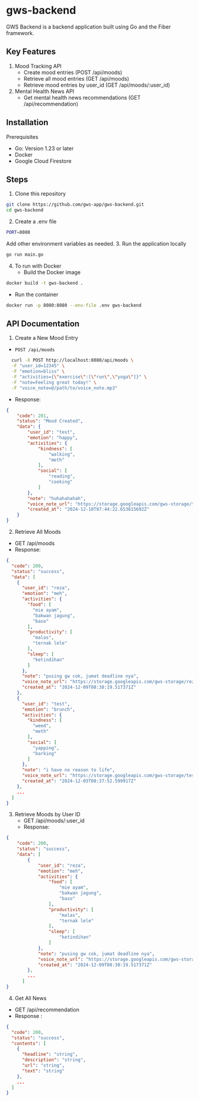 # gws-backend
GWS Backend is a backend application built using Go and the Fiber framework.

## Key Features
1. Mood Tracking API 
   - Create mood entries (POST /api/moods)
   - Retrieve all mood entries (GET /api/moods)
   - Retrieve mood entries by user_id (GET /api/moods/:user_id)
2. Mental Health News API
   - Get mental health news recommendations (GET /api/recommendation)

## Installation
Prerequisites 
- Go: Version 1.23 or later
- Docker
- Google Cloud Firestore

## Steps 
1. Clone this repository
```bash
git clone https://github.com/gws-app/gws-backend.git
cd gws-backend
```
2. Create a .env file
```bash
PORT=8080
```
Add other environment variables as needed.
3. Run the application locally
```bash
go run main.go
```
4. To run with Docker
   - Build the Docker image
```bash
docker build -t gws-backend .
```
  - Run the container
```bash
docker run -p 8080:8080 --env-file .env gws-backend
```

## API Documentation
1. Create a New Mood Entry
  - `POST /api/moods` 
  ```bash
    curl -X POST http://localhost:8080/api/moods \
    -F "user_id=12345" \
    -F "emotion=bliss" \
    -F "activities={\"exercise\":[\"run\",\"yoga\"]}" \
    -F "note=Feeling great today!" \
    -F "voice_note=@/path/to/voice_note.mp3"
```
  - Response:
```json
{
    "code": 201,
    "status": "Mood Created",
    "data": {
        "user_id": "test",
        "emotion": "happy",
        "activities": {
            "kindness": [
                "walking",
                "meth"
            ],
            "social": [
                "reading",
                "cooking"
            ]
        },
        "note": "huhahahahah",
        "voice_note_url": "https://storage.googleapis.com/gws-storage/test/vn-20241210074422.mp3",
        "created_at": "2024-12-10T07:44:22.653815692Z"
    }
}
```
2. Retrieve All Moods
  - GET /api/moods
  - Response:
```json
{
  "code": 200,
  "status": "success",
  "data": [
    {
      "user_id": "reza",
      "emotion": "meh",
      "activities": {
        "food": [
          "mie ayam",
          "bakwan jagung",
          "baso"
        ],
        "productivity": [
          "malas",
          "ternak lele"
        ],
        "sleep": [
          "ketindihan"
        ]
      },
      "note": "pusing gw cok, jumat deadline nya",
      "voice_note_url": "https://storage.googleapis.com/gws-storage/reza/vn-20241209153818.mp3",
      "created_at": "2024-12-09T08:38:19.517371Z"
    },
    {
      "user_id": "test",
      "emotion": "brunch",
      "activities": {
        "kindness": [
          "weed",
          "meth"
        ],
        "social": [
          "yapping",
          "barking"
        ]
      },
      "note": "i have no reason to life",
      "voice_note_url": "https://storage.googleapis.com/gws-storage/test/vn-20241203153752.mp3",
      "created_at": "2024-12-03T08:37:52.599917Z"
    },
    ...
  ]
}
```
3. Retrieve Moods by User ID
   - GET /api/moods/:user_id
   - Response:
```json
{
    "code": 200,
    "status": "success",
    "data": [
        {
            "user_id": "reza",
            "emotion": "meh",
            "activities": {
                "food": [
                    "mie ayam",
                    "bakwan jagung",
                    "baso"
                ],
                "productivity": [
                    "malas",
                    "ternak lele"
                ],
                "sleep": [
                    "ketindihan"
                ]
            },
            "note": "pusing gw cok, jumat deadline nya",
            "voice_note_url": "https://storage.googleapis.com/gws-storage/reza/vn-20241209153818.mp3",
            "created_at": "2024-12-09T08:38:19.517371Z"
        },
        ...
      ]
}
```
4. Get All News
  - GET /api/recommendation
  - Response :
```json
{
  "code": 200,
  "status": "success",
  "contents": [
    {
      "headline": "string",
      "description": "string",
      "url": "string",
      "text": "string"
    },
    ...
  ]
}
```